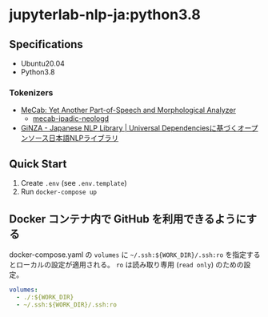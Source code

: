 # jupyterlab-nlp-ja:python3.8

## Specifications

- Ubuntu20.04
- Python3.8

### Tokenizers

- [MeCab: Yet Another Part-of-Speech and Morphological Analyzer](https://taku910.github.io/mecab/)
  - [mecab-ipadic-neologd](https://github.com/neologd/mecab-ipadic-neologd/blob/master/README.ja.md)
- [GiNZA - Japanese NLP Library | Universal Dependenciesに基づくオープンソース日本語NLPライブラリ](https://megagonlabs.github.io/ginza/)

## Quick Start

1. Create `.env` (see `.env.template`)
2. Run `docker-compose up`

## Docker コンテナ内で GitHub を利用できるようにする

docker-compose.yaml の `volumes` に `~/.ssh:${WORK_DIR}/.ssh:ro` を指定するとローカルの設定が適用される。
`ro` は読み取り専用 (`read only`) のための設定。

```yaml
volumes:
  - ./:${WORK_DIR}
  - ~/.ssh:${WORK_DIR}/.ssh:ro
```
